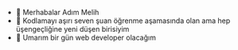 - 👋 Merhabalar Adım Melih
- 👀 Kodlamayı aşırı seven şuan öğrenme aşamasında olan ama hep üşengeçliğine yeni düşen birisiyim
- 🌱 Umarım bir gün web developer olacağım
